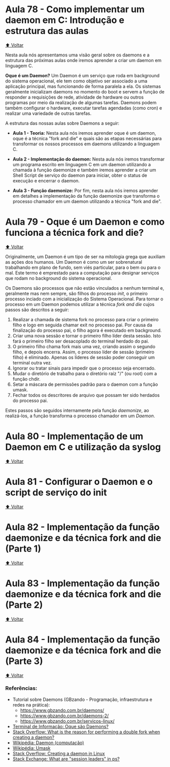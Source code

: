 # Aula 78 - Como implementar um daemon em C: Introdução e estrutura das aulas

[:arrow_up: Voltar](https://github.com/Geofisicando/C-orientado-a-testes#%C3%ADndice)

Nesta aula nós apresentamos uma visão geral sobre os daemons e a estrutura das próximas aulas onde iremos aprender a criar um daemon em linguagem C.

**Oque é um Daemon?** Um Daemon é um serviço que roda em background do sistema operacional, ele tem como objetivo ser associado a uma aplicação principal, mas funcionando de forma paralela a ela. Os sistemas geralmente inicializam daemons no momento do boot e servem a função de responder a requisições de rede, atividade de hardware ou outros programas por meio da realização de algumas tarefas. Daemons podem também configurar o hardware, executar tarefas agendadas (como cron) e realizar uma variedade de outras tarefas.

A estrutura das nossas aulas sobre Daemons a seguir:

* **Aula 1 - Teoria:** Nesta aula nós iremos aprender oque é um daemon, oque é a técnica "fork and die" e quais são as etapas necessárias para transformar os nossos processos em daemons utilizando a linguagem C.

* **Aula 2 - Implementação do daemon:** Nesta aula nós iremos transformar um programa escrito em linguagem C em um daemon utilizando a chamada à função daemonize e também iremos aprender a criar um Shell Script de serviço do daemon para iniciar, obter o status de execução e encerrar o daemon.

* **Aula 3 - Função daemonize:** Por fim, nesta aula nós iremos aprender em detalhes a implementação da função daemonize que transforma o processo chamador em um daemon utilizando a técnica "fork and die".

# Aula 79 - Oque é um Daemon e como funciona a técnica fork and die?

[:arrow_up: Voltar](https://github.com/Geofisicando/C-orientado-a-testes#%C3%ADndice)

Originalmente, um Daemon é um tipo de ser na mitologia grega que auxiliam as ações dos humanos.
Um Daemon é como um ser sobrenatural trabalhando em plano de fundo, sem viés particular, para o bem ou para o mal.
Este termo é emprestado para a computação para designar serviços que rodam no background do sistema operacional.

Os Daemons são processos que não estão vinculados a nenhum terminal e, geralmente mas nem sempre, são filhos do processo _init_, o primeiro processo
inciado com a inicialização do Sistema Operacional. Para tornar o processo em um Daemon podemos utilizar a técnica _fork and die_ cujos passos são descritos
a seguir:

1. Realizar a chamada de sistema fork no processo para criar o primeiro filho e logo em seguida chamar exit no processo pai. Por causa da finalização do processo pai, o filho agora é executado em background.
2.  Criar uma nova sessão e tornar o primeiro filho líder desta sessão. Isto fará o primeiro filho ser desacoplado do terminal herdado do pai.
3.  O primeiro filho chama fork mais uma vez, criando assim o segundo filho, e depois encerra. Assim, o processo líder de sessão (primeiro filho) é eliminado. Apenas os líderes de sessão poder conseguir um terminal outra vez.
4.  Ignorar ou tratar sinais para impedir que o processo seja encerrado.
5.  Mudar o diretório de trabalho para o diretório raíz "/" (ou root) com a função chdir.
6.  Setar a máscara de permissões padrão para o daemon com a função umask.
7.  Fechar todos os descritores de arquivo que possam ter sido herdados do processo pai.

Estes passos são seguidos internamente pela função _daemonize_, ao realizá-los, a função transforma o processo chamador em um _Daemon_.

# Aula 80 - Implementação de um Daemon em C e utilização da syslog

[:arrow_up: Voltar](https://github.com/Geofisicando/C-orientado-a-testes#%C3%ADndice)

# Aula 81 - Configurar o Daemon e o script de serviço do init

[:arrow_up: Voltar](https://github.com/Geofisicando/C-orientado-a-testes#%C3%ADndice)

# Aula 82 - Implementação da função daemonize e da técnica fork and die (Parte 1)

[:arrow_up: Voltar](https://github.com/Geofisicando/C-orientado-a-testes#%C3%ADndice)

# Aula 83 - Implementação da função daemonize e da técnica fork and die (Parte 2)

[:arrow_up: Voltar](https://github.com/Geofisicando/C-orientado-a-testes#%C3%ADndice)

# Aula 84 - Implementação da função daemonize e da técnica fork and die (Parte 3)

[:arrow_up: Voltar](https://github.com/Geofisicando/C-orientado-a-testes#%C3%ADndice)

### Referências:

* Tutorial sobre Daemons (GBzando - Programação, infraestrutura e redes na prática): 
  * https://www.gbzando.com.br/daemons/
  * https://www.gbzando.com.br/daemons-2/
  * https://www.gbzando.com.br/servicos-linux/
* [Terminal de Informação: Oque são Daemons?](https://terminaldeinformacao.com/2020/07/21/o-que-sao-daemons/)
* [Stack Overflow: What is the reason for performing a double fork when creating a daemon?](https://stackoverflow.com/questions/881388/what-is-the-reason-for-performing-a-double-fork-when-creating-a-daemon)
* [Wikipédia: Daemon (computação)](https://pt.wikipedia.org/wiki/Daemon_(computa%C3%A7%C3%A3o))
* [Wikipédia: Umask](https://pt.wikipedia.org/wiki/Umask)
* [Stack Overflow: Creating a daemon in Linux](https://stackoverflow.com/questions/17954432/creating-a-daemon-in-linux/17955149#17955149)
* [Stack Exchange: What are "session leaders" in ps?](https://unix.stackexchange.com/questions/18166/what-are-session-leaders-in-ps)
